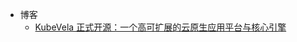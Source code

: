 - 博客
    - [KubeVela 正式开源：一个高可扩展的云原生应用平台与核心引擎](/blog/zh/kubevela-the-extensible-app-platform-based-on-open-application-model-and-kubernetes.md)
